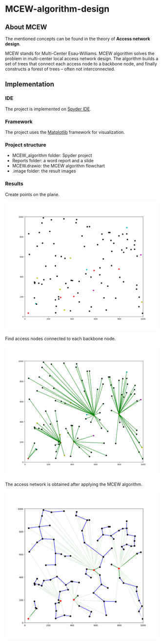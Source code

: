 # MCEW-algorithm-design
## About MCEW
The mentioned concepts can be found in the theory of **Access network design**.

MCEW stands for Multi-Center Esau-Williams. MCEW algorithm solves the problem in multi-center local access network design. The algorithm builds a set of trees that connect each access node to a backbone node, and finally constructs a forest of trees – often not interconnected.  
## Implementation
### IDE
The project is implemented on [Spyder IDE](https://www.spyder-ide.org/).
### Framework
The project uses the [Matplotlib](https://matplotlib.org/stable/index.html#) framework for visualization.
### Project structure
* MCEW_algorithm folder: Spyder project
* Reports folder: a word report and a slide
* MCEW.drawio: the MCEW algorithm flowchart
* .image folder: the result images
### Results
Create points on the plane.  
<p align="center">
<img src=".image/Points.png" alt="simulation architecture" width="500" />  
</p>

Find access nodes connected to each backbone node.  
<p align="center">
<img src=".image/S.png" alt="simulation architecture" width="500" />  
</p>

The access network is obtained after applying the MCEW algorithm.  
<p align="center">
<img src=".image/Algorithm result.png" alt="simulation architecture" width="500" />  
</p>
